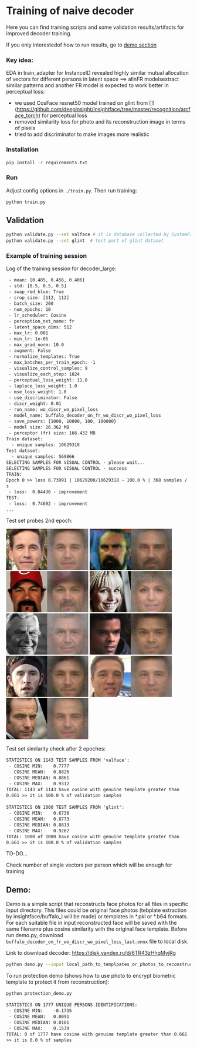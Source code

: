 # Training of naive decoder

Here you can find training scripts and some validation results/artifacts for improved decoder training.

If you only interestedof how to run results, go to [demo section](#Demo)
    
### Key idea:

EDA in train_adapter for InstanceID revealed highly similar mutual allocation of vectors for different persons in latent space ==> allnFR modelsextract similar patterns and another FR model is expected to work better in perceptual loss:

* we used CosFace resnet50 model trained on glint from []!(https://github.com/deepinsight/insightface/tree/master/recognition/arcface_torch) for perceptual loss
* removed similarity loss for photo and its reconstruction image in terms of pixels
* tried to add discriminator to make images more realistic

### Installation

```bash
pip install -r requirements.txt
```

### Run

Adjust config options in `./train.py`. Then run training:

```bash
python train.py
```

## Validation

```bash
python validate.py --set valface # it is database collected by SystemFailure (does not contain samples from glint nor webface)
python validate.py --set glint  # test part of glint dataset
```

### Example of training session

Log of the training session for decoder_large:
```
 - mean: [0.485, 0.456, 0.406]
 - std: [0.5, 0.5, 0.5]
 - swap_red_blue: True
 - crop_size: [112, 112]
 - batch_size: 200
 - num_epochs: 10
 - lr_scheduler: Cosine
 - perception_net_name: fr
 - latent_space_dims: 512
 - max_lr: 0.001
 - min_lr: 1e-05
 - max_grad_norm: 10.0
 - augment: False
 - normalize_templates: True
 - max_batches_per_train_epoch: -1
 - visualize_control_samples: 9
 - visualize_each_step: 1024
 - perceptual_loss_weight: 11.0
 - laplace_loss_weight: 1.0
 - mse_loss_weight: 1.0
 - use_discriminator: False
 - discr_weight: 0.01
 - run_name: wo_discr_wo_pixel_loss
 - model_name: buffalo_decoder_on_fr_wo_discr_wo_pixel_loss
 - save_powers: {1000, 10000, 100, 100000}
 - model size: 26.362 MB
 - perceptor (fr) size: 166.432 MB
Train dataset:
  - unique samples: 10629318
Test dataset:
  - unique samples: 569866
SELECTING SAMPLES FOR VISUAL CONTROL - please wait...
SELECTING SAMPLES FOR VISUAL CONTROL - success
TRAIN:
Epoch 0 >> loss 0.73991 | 10629200/10629318 ~ 100.0 % | 368 samples / s
 - loss:  0.84436 - improvement
TEST:
 - loss:  0.74602 - improvement
...
```

Test set probes 2nd epoch:

![](./artifacts/original_vs_reconstructed_0.png)      ![](./artifacts/original_vs_reconstructed_1.png)      ![](./artifacts/original_vs_reconstructed_2.png)
![](./artifacts/original_vs_reconstructed_3.png)      ![](./artifacts/original_vs_reconstructed_4.png)      ![](./artifacts/original_vs_reconstructed_5.png)
![](./artifacts/original_vs_reconstructed_6.png)      ![](./artifacts/original_vs_reconstructed_7.png)      ![](./artifacts/original_vs_reconstructed_8.png)

Test set similarity check after 2 epoches:

```
STATISTICS ON 1143 TEST SAMPLES FROM 'valface':
 - COSINE MIN:    0.7777
 - COSINE MEAN:   0.8826
 - COSINE MEDIAN: 0.8861
 - COSINE MAX:    0.9312
TOTAL: 1143 of 1143 have cosine with genuine template greater than 0.661 >> it is 100.0 % of validation samples

STATISTICS ON 1000 TEST SAMPLES FROM 'glint':
 - COSINE MIN:    0.6738
 - COSINE MEAN:   0.8773
 - COSINE MEDIAN: 0.8813
 - COSINE MAX:    0.9262
TOTAL: 1000 of 1000 have cosine with genuine template greater than 0.661 >> it is 100.0 % of validation samples
```


TO-DO...

Check number of single vectors per person which will be enough for training


## Demo:

Demo is a simple script that reconstructs face photos for all files in specific input directory. This files could be 
original face photos (tebplate extraction by insightface/buffalo_l will be made) or templates in *.pkl or *.b64 formats.
For each suitable file in input reconstructed face will be saved with the same filename plus cosine similarity with
the original face template. Before run demo.py, download `buffalo_decoder_on_fr_wo_discr_wo_pixel_loss_last.onnx` file to local disk.

Link to download decoder: https://disk.yandex.ru/d/6TR43zHhqMvjRg

```bash
python demo.py --input local_path_to_templpates_or_photos_to_reconstruct --output ./output --decoder ./weights/buffalo_decoder_on_fr_wo_discr_wo_pixel_loss_last.onnx.onnx
```

To run protection demo (shows how to use photo to encrypt biometric template to protect it from reconstruction):

```bash
python protection_demo.py
```

```
STATISTICS ON 1777 UNIQUE PERSONS IDENTIFICATIONS:
 - COSINE MIN:    -0.1735
 - COSINE MEAN:   0.0091
 - COSINE MEDIAN: 0.0101
 - COSINE MAX:    0.1539
TOTAL: 0 of 1777 have cosine with genuine template greater than 0.661 >> it is 0.0 % of samples
```

